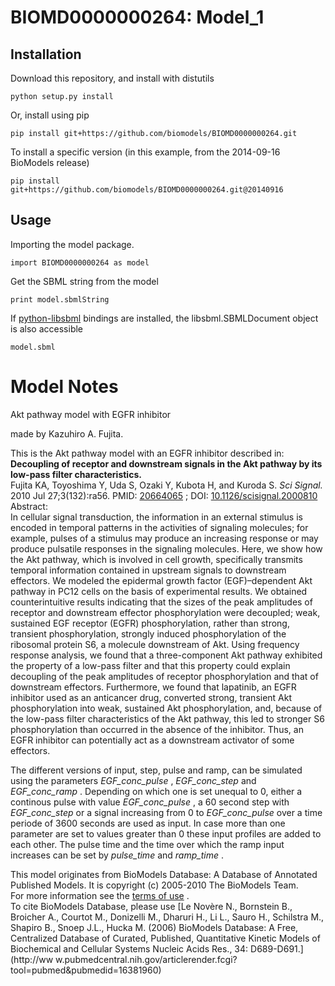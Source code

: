 # BIOMD0000000264: Model_1

## Installation

Download this repository, and install with distutils

`python setup.py install`

Or, install using pip

`pip install git+https://github.com/biomodels/BIOMD0000000264.git`

To install a specific version (in this example, from the 2014-09-16 BioModels release)

`pip install git+https://github.com/biomodels/BIOMD0000000264.git@20140916`

## Usage

Importing the model package.

`import BIOMD0000000264 as model`

Get the SBML string from the model

`print model.sbmlString`

If [python-libsbml](https://pypi.python.org/pypi/python-libsbml) bindings are
installed, the libsbml.SBMLDocument object is also accessible

`model.sbml`


# Model Notes


Akt pathway model with EGFR inhibitor

made by Kazuhiro A. Fujita.

This is the Akt pathway model with an EGFR inhibitor described in:  
**Decoupling of receptor and downstream signals in the Akt pathway by its low-pass filter characteristics.**   
Fujita KA, Toyoshima Y, Uda S, Ozaki Y, Kubota H, and Kuroda S. _Sci Signal._
2010 Jul 27;3(132):ra56. PMID:
[20664065](http://www.ncbi.nlm.nih.gov/pubmed/20664065) ; DOI:
[10.1126/scisignal.2000810](http://dx.doi.org/10.1126/scisignal.2000810)  
Abstract:  
In cellular signal transduction, the information in an external stimulus is
encoded in temporal patterns in the activities of signaling molecules; for
example, pulses of a stimulus may produce an increasing response or may
produce pulsatile responses in the signaling molecules. Here, we show how the
Akt pathway, which is involved in cell growth, specifically transmits temporal
information contained in upstream signals to downstream effectors. We modeled
the epidermal growth factor (EGF)–dependent Akt pathway in PC12 cells on the
basis of experimental results. We obtained counterintuitive results indicating
that the sizes of the peak amplitudes of receptor and downstream effector
phosphorylation were decoupled; weak, sustained EGF receptor (EGFR)
phosphorylation, rather than strong, transient phosphorylation, strongly
induced phosphorylation of the ribosomal protein S6, a molecule downstream of
Akt. Using frequency response analysis, we found that a three-component Akt
pathway exhibited the property of a low-pass filter and that this property
could explain decoupling of the peak amplitudes of receptor phosphorylation
and that of downstream effectors. Furthermore, we found that lapatinib, an
EGFR inhibitor used as an anticancer drug, converted strong, transient Akt
phosphorylation into weak, sustained Akt phosphorylation, and, because of the
low-pass filter characteristics of the Akt pathway, this led to stronger S6
phosphorylation than occurred in the absence of the inhibitor. Thus, an EGFR
inhibitor can potentially act as a downstream activator of some effectors.

The different versions of input, step, pulse and ramp, can be simulated using
the parameters _EGF_conc_pulse_ , _EGF_conc_step_ and _EGF_conc_ramp_ .
Depending on which one is set unequal to 0, either a continous pulse with
value _EGF_conc_pulse_ , a 60 second step with _EGF_conc_step_ or a signal
increasing from 0 to _EGF_conc_pulse_ over a time periode of 3600 seconds are
used as input. In case more than one parameter are set to values greater than
0 these input profiles are added to each other. The pulse time and the time
over which the ramp input increases can be set by _pulse_time_ and _ramp_time_
.

This model originates from BioModels Database: A Database of Annotated
Published Models. It is copyright (c) 2005-2010 The BioModels Team.  
For more information see the [terms of
use](http://www.ebi.ac.uk/biomodels/legal.html) .  
To cite BioModels Database, please use [Le Novère N., Bornstein B., Broicher
A., Courtot M., Donizelli M., Dharuri H., Li L., Sauro H., Schilstra M.,
Shapiro B., Snoep J.L., Hucka M. (2006) BioModels Database: A Free,
Centralized Database of Curated, Published, Quantitative Kinetic Models of
Biochemical and Cellular Systems Nucleic Acids Res., 34: D689-D691.](http://ww
w.pubmedcentral.nih.gov/articlerender.fcgi?tool=pubmed&pubmedid=16381960)



